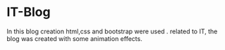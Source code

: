 # IT-Blog
In this blog creation html,css and bootstrap were used .
related to IT, the blog was created with some animation effects.
